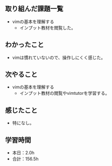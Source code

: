 ## 取り組んだ課題一覧
- vimの基本を理解する
  -  インプット教材を閲覧した。
## わかったこと
-  vimは慣れていないので、操作しにくく感じた。
## 次やること
- vimの基本を理解する
  -  インプット教材の閲覧やvimtutorを学習する。
## 感じたこと
- 特になし。
## 学習時間
- 本日：2.0h
- 合計：156.5h
